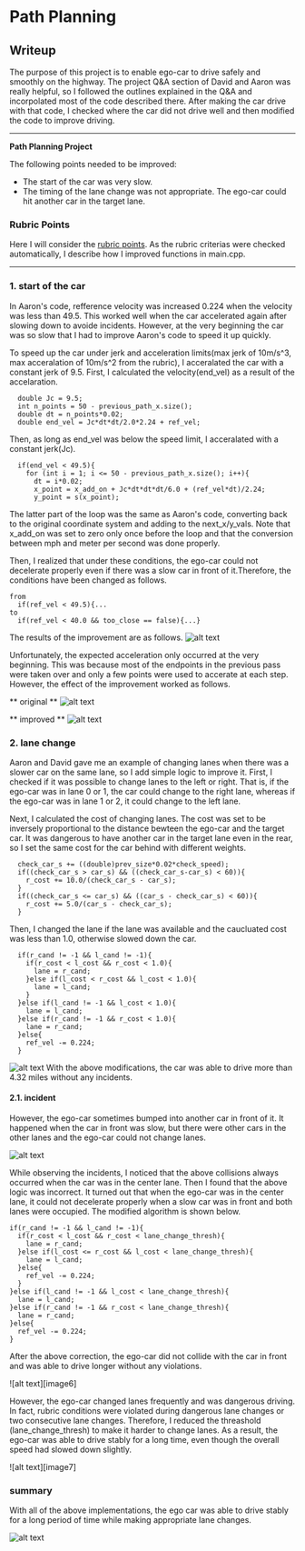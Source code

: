 # **Path Planning**

## Writeup

The purpose of this project is to enable ego-car to drive safely and smoothly on the highway.
The project Q&A section of David and Aaron was really helpful, so I followed the outlines explained in the Q&A and incorpolated most of the code described there. After making the car drive with that code, I checked where the car did not drive well and then modified the code to improve driving.   

---

**Path Planning Project**

The following points needed to be improved:
* The start of the car was very slow.
* The timing of the lane change was not appropriate. The ego-car could hit another car in the target lane.

[//]: # (Image References)

[image1]: ./writeup/1_start_graph.jpg "start_graph"
[image2]: ./writeup/2_start_original.jpg "start_original"
[image3]: ./writeup/3_start_improved.jpg "start_improved"
[image4]: ./writeup/4_success01.jpg "success01"
[image5]: ./writeup/5_incident.jpg "incident"
[image4]: ./writeup/6_success02.jpg "success02"
[image4]: ./writeup/7_success03.jpg "success03"

### Rubric Points
Here I will consider the [rubric points](https://review.udacity.com/#!/rubrics/1971/view). As the rubric criterias were checked automatically, I describe how I improved functions in main.cpp.  

---
### 1. start of the car

In Aaron's code, refference velocity was increased 0.224 when the velocity was less than 49.5. This worked well when the car accelerated again after slowing down to avoide incidents. However, at the very beginning the car was so slow that I had to improve Aaron's code to speed it up quickly.

To speed up the car under jerk and acceleration limits(max jerk of 10m/s^3, max acceralation of 10m/s^2 from the rubric), I acceralated the car with a constant jerk of 9.5.
First, I calculated the velocity(end_vel) as a result of the accelaration.

```
  double Jc = 9.5;
  int n_points = 50 - previous_path_x.size();
  double dt = n_points*0.02;
  double end_vel = Jc*dt*dt/2.0*2.24 + ref_vel;
```

Then, as long as end_vel was below the speed limit, I acceralated with a constant jerk(Jc).

```
  if(end_vel < 49.5){
    for (int i = 1; i <= 50 - previous_path_x.size(); i++){
      dt = i*0.02;
      x_point = x_add_on + Jc*dt*dt*dt/6.0 + (ref_vel*dt)/2.24;
      y_point = s(x_point);
```

The latter part of the loop was the same as Aaron's code, converting back to the original coordinate system and adding to the next_x/y_vals. Note that x_add_on was set to zero only once before the loop and that the conversion between mph and meter per second was done properly.

Then, I realized that under these conditions, the ego-car could not decelerate properly even if there was a slow car in front of it.Therefore, the conditions have been changed as follows.

```
from
  if(ref_vel < 49.5){...
to
  if(ref_vel < 40.0 && too_close == false){...}
```

The results of the improvement are as follows.
![alt text][image1]

Unfortunately, the expected acceleration only occurred at the very beginning. This was because most of the endpoints in the previous pass were taken over and only a few points were used to accerate at each step. However, the effect of the improvement worked as follows.

** original **
![alt text][image2]

** improved **
![alt text][image3]

### 2. lane change
Aaron and David gave me an example of changing lanes when there was a slower car on the same lane, so I add simple logic to improve it. First, I checked if it was possible to change lanes to the left or right. That is, if the ego-car was in lane 0 or 1, the car could change to the right lane, whereas if the ego-car was in lane 1 or 2, it could change to the left lane.

Next, I calculated the cost of changing lanes. The cost was set to be inversely proportional to the distance bewteen the ego-car and the target car. It was dangerous to have another car in the target lane even in the rear, so I set the same cost for the car behind with different weights.

```lane change
  check_car_s += ((double)prev_size*0.02*check_speed);
  if((check_car_s > car_s) && ((check_car_s-car_s) < 60)){
    r_cost += 10.0/(check_car_s - car_s);
  }
  if((check_car_s <= car_s) && ((car_s - check_car_s) < 60)){
    r_cost += 5.0/(car_s - check_car_s);
  }
```

Then, I changed the lane if the lane was available and the caucluated cost was less than 1.0,
otherwise slowed down the car.

```lane change
  if(r_cand != -1 && l_cand != -1){
    if(r_cost < l_cost && r_cost < 1.0){
      lane = r_cand;
    }else if(l_cost < r_cost && l_cost < 1.0){
      lane = l_cand;
    }
  }else if(l_cand != -1 && l_cost < 1.0){
    lane = l_cand;
  }else if(r_cand != -1 && r_cost < 1.0){
    lane = r_cand;
  }else{
    ref_vel -= 0.224;
  }
```

![alt text][image4]
With the above modifications, the car was able to drive more than 4.32 miles without any incidents.

#### 2.1. incident
However, the ego-car sometimes bumped into another car in front of it. It happened when the car in front was slow, but there were other cars in the other lanes and the ego-car could not change lanes.   

![alt text][image5]

While observing the incidents, I noticed that the above collisions always occurred when the car was in the center lane. Then I found that the above logic was incorrect. It turned out that when the ego-car was in the center lane, it could not decelerate properly when a slow car was in front and both lanes were occupied. The modified algorithm is shown below.

```lane change
if(r_cand != -1 && l_cand != -1){
  if(r_cost < l_cost && r_cost < lane_change_thresh){
    lane = r_cand;
  }else if(l_cost <= r_cost && l_cost < lane_change_thresh){
    lane = l_cand;
  }else{
    ref_vel -= 0.224;
  }
}else if(l_cand != -1 && l_cost < lane_change_thresh){
  lane = l_cand;
}else if(r_cand != -1 && r_cost < lane_change_thresh){
  lane = r_cand;
}else{
  ref_vel -= 0.224;
}
```

After the above correction, the ego-car did not collide with the car in front and was able to drive longer without any violations.

![alt text][image6]

However, the ego-car changed lanes frequently and was dangerous driving. In fact, rubric conditions were violated during dangerous lane changes or two consecutive lane changes.
Therefore, I reduced the threashold (lane_change_thresh) to make it harder to change lanes.
As a result, the ego-car was able to drive stably for a long time, even though the overall speed had slowed down slightly.

![alt text][image7]

### summary
With all of the above implementations, the ego car was able to drive stably for a long period of time while making appropriate lane changes.

![alt text][image4]
